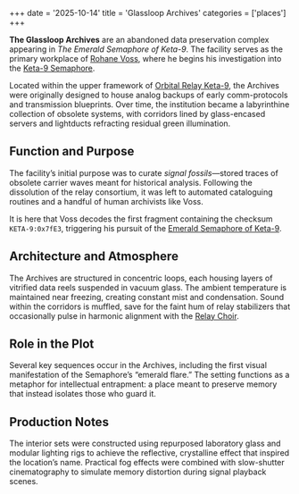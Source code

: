 +++
date = '2025-10-14'
title = 'Glassloop Archives'
categories = ['places']
+++


**The Glassloop Archives** are an abandoned data preservation complex appearing in *The Emerald Semaphore of Keta-9*. The facility serves as the primary workplace of [Rohane Voss](/characters/rohane-voss), where he begins his investigation into the [Keta-9 Semaphore](/characters/keta-9-semaphore-entity).

Located within the upper framework of [Orbital Relay Keta-9](/places/orbital-relay-keta-9), the Archives were originally designed to house analog backups of early comm-protocols and transmission blueprints. Over time, the institution became a labyrinthine collection of obsolete systems, with corridors lined by glass-encased servers and lightducts refracting residual green illumination.

## Function and Purpose

The facility’s initial purpose was to curate *signal fossils*—stored traces of obsolete carrier waves meant for historical analysis. Following the dissolution of the relay consortium, it was left to automated cataloguing routines and a handful of human archivists like Voss.

It is here that Voss decodes the first fragment containing the checksum `KETA-9:0x7fE3`, triggering his pursuit of the [Emerald Semaphore of Keta-9](/others/emerald-semaphore-of-keta-9).

## Architecture and Atmosphere

The Archives are structured in concentric loops, each housing layers of vitrified data reels suspended in vacuum glass. The ambient temperature is maintained near freezing, creating constant mist and condensation. Sound within the corridors is muffled, save for the faint hum of relay stabilizers that occasionally pulse in harmonic alignment with the [Relay Choir](/characters/relay-choir).

## Role in the Plot

Several key sequences occur in the Archives, including the first visual manifestation of the Semaphore’s “emerald flare.” The setting functions as a metaphor for intellectual entrapment: a place meant to preserve memory that instead isolates those who guard it.

## Production Notes

The interior sets were constructed using repurposed laboratory glass and modular lighting rigs to achieve the reflective, crystalline effect that inspired the location’s name. Practical fog effects were combined with slow-shutter cinematography to simulate memory distortion during signal playback scenes.
